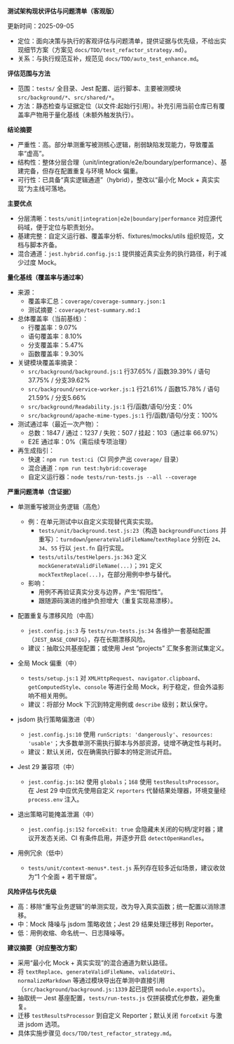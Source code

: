 **测试架构现状评估与问题清单（客观版）**

更新时间：2025-09-05

- 定位：面向决策与执行的客观评估与问题清单，提供证据与优先级，不给出实现细节方案（方案见 `docs/TDD/test_refactor_strategy.md`）。
- 关系：与执行规范互补，规范见 `docs/TDD/auto_test_enhance.md`。

**评估范围与方法**
- 范围：`tests/` 全目录、Jest 配置、运行脚本、主要被测模块 `src/background/*`、`src/shared/*`。
- 方法：静态检查与证据定位（以文件:起始行引用）。补充引用当前仓库已有覆盖率产物用于量化基线（未额外触发执行）。

**结论摘要**
- 严重性：高。部分单测重写被测核心逻辑，削弱缺陷发现能力，导致覆盖率“虚高”。
- 结构性：整体分层合理（unit/integration/e2e/boundary/performance）、基建完备，但存在配置重复与环境 Mock 偏重。
- 可行性：已具备“真实逻辑通道”（hybrid），整改以“最小化 Mock + 真实实现”为主线可落地。

**主要优点**
- 分层清晰：`tests/unit|integration|e2e|boundary|performance` 对应源代码域，便于定位与职责划分。
- 基建完整：自定义运行器、覆盖率分析、fixtures/mocks/utils 组织规范，文档与脚本齐备。
- 混合通道：`jest.hybrid.config.js:1` 提供接近真实业务的执行路径，利于减少过度 Mock。

**量化基线（覆盖率与通过率）**
- 来源：
  - 覆盖率汇总：`coverage/coverage-summary.json:1`
  - 测试摘要：`coverage/test-summary.md:1`
- 总体覆盖率（当前基线）：
  - 行覆盖率：9.07%
  - 语句覆盖率：8.10%
  - 分支覆盖率：5.47%
  - 函数覆盖率：9.30%
- 关键模块覆盖率摘录：
  - `src/background/background.js:1` 行37.65% / 函数39.39% / 语句37.75% / 分支39.62%
  - `src/background/service-worker.js:1` 行21.61% / 函数15.78% / 语句21.59% / 分支5.66%
  - `src/background/Readability.js:1` 行/函数/语句/分支：0%
  - `src/background/apache-mime-types.js:1` 行/函数/语句/分支：100%
- 测试通过率（最近一次产物）：
  - 总数：1847 / 通过：1237 / 失败：507 / 挂起：103（通过率 66.97%）
  - E2E 通过率：0%（需后续专项治理）
- 再生成指引：
  - 快速：`npm run test:ci`（CI 同步产出 `coverage/` 目录）
  - 混合通道：`npm run test:hybrid:coverage`
  - 自定义运行器：`node tests/run-tests.js --all --coverage`

**严重问题清单（含证据）**
- 单测重写被测业务逻辑（高危）
  - 例：在单元测试中以自定义实现替代真实实现。
    - `tests/unit/background.test.js:23`（构造 `backgroundFunctions` 并重写）：`turndown`/`generateValidFileName`/`textReplace` 分别在 `24`、`34`、`55` 行以 `jest.fn` 自行实现。
    - `tests/utils/testHelpers.js:363` 定义 `mockGenerateValidFileName(...)`；`391` 定义 `mockTextReplace(...)`，在部分用例中参与替代。
  - 影响：
    - 用例不再验证真实分支与边界，产生“假阳性”。
    - 跟随源码演进的维护负担增大（重复实现易漂移）。

- 配置重复与漂移风险（中高）
  - `jest.config.js:3` 与 `tests/run-tests.js:34` 各维护一套基础配置（`JEST_BASE_CONFIG`），存在长期漂移风险。
  - 建议：抽取公共基座配置；或使用 Jest “projects” 汇聚多套测试集定义。

- 全局 Mock 偏重（中）
  - `tests/setup.js:1` 对 `XMLHttpRequest`、`navigator.clipboard`、`getComputedStyle`、`console` 等进行全局 Mock，利于稳定，但会外溢影响不相关用例。
  - 建议：将部分 Mock 下沉到特定用例或 `describe` 级别；默认保守。

- jsdom 执行策略偏激进（中）
  - `jest.config.js:10` 使用 `runScripts: 'dangerously'`、`resources: 'usable'`；大多数单测不需执行脚本与外部资源，徒增不确定性与耗时。
  - 建议：默认关闭，仅在确需执行脚本的特定测试开启。

- Jest 29 兼容项（中）
  - `jest.config.js:162` 使用 `globals`；`168` 使用 `testResultsProcessor`。在 Jest 29 中应优先使用自定义 `reporters` 代替结果处理器，环境变量经 `process.env` 注入。

- 退出策略可能掩盖泄漏（中）
  - `jest.config.js:152` `forceExit: true` 会隐藏未关闭的句柄/定时器；建议开发态关闭、CI 有条件启用，并逐步开启 `detectOpenHandles`。

- 用例冗余（低中）
  - `tests/unit/context-menus*.test.js` 系列存在较多近似场景，建议收敛为“1 个全面 + 若干冒烟”。

**风险评估与优先级**
- 高：移除“重写业务逻辑”的单测实现，改为导入真实函数；统一配置以消除漂移。
- 中：Mock 降噪与 jsdom 策略收敛；Jest 29 结果处理迁移到 Reporter。
- 低：用例收缩、命名统一、日志降噪等。

**建议摘要（对应整改方案）**
- 采用“最小化 Mock + 真实实现”的混合通道为默认路径。
- 将 `textReplace`、`generateValidFileName`、`validateUri`、`normalizeMarkdown` 等通过模块导出在单测中直接引用（`src/background/background.js:1339` 起已提供 `module.exports`）。
- 抽取统一 Jest 基座配置，`tests/run-tests.js` 仅拼装模式化参数，避免重复。
- 迁移 `testResultsProcessor` 到自定义 Reporter；默认关闭 `forceExit` 与激进 jsdom 选项。
- 具体实施步骤见 `docs/TDD/test_refactor_strategy.md`。
